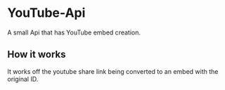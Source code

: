 # YouTube-Api
A small Api that has YouTube embed creation.

## How it works
It works off the youtube share link being converted to 
an embed with the original ID.
